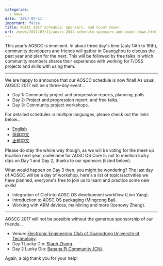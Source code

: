 ```yaml
---
categories:
  - news
date: '2017-07-11'
important: false
title: AOSCC 2017 Schedule, Sponsors, and Count Down!
url: /news/2017/07/11/aoscc-2017-schedule-sponsors-and-count-down.html
---
```



This year's AOSCC is imminent. In about three day's time (July 14th to 16th), community developers and friends will gather in Guangzhou to discuss the past year and plan for the next. This will be followed by free talks in which community members shares their experience with working for F/OSS projects and skills with using them.

--------

We are happy to announce that our AOSCC schedule is now final! As usual, AOSCC 2017 will be a three-day event...

- Day 1: Community project and progression reports, planning, polls.
- Day 2: Project and progression report, and free talks.
- Day 3: Community project workshops.

For detailed schedules in multiple languages, please check out the links below...

- [English](https://github.com/AOSC-Dev/aoscc/blob/master/2017/README.md#schedule)
- [简体中文](https://github.com/AOSC-Dev/aoscc/blob/master/2017/README_zhCN.md#日程)
- [正體中文](https://github.com/AOSC-Dev/aoscc/blob/master/2017/README_zhTW.md#日程)

Please do stay the whole way though, as we will be voting for the meet-up location next year, codename for AOSC OS Core 5; not to mention lucky dips on Day 1 and Day 2, thanks to our sponsors (listed below).

What would happen on Day 3 then, you might be wondering? The last day of AOSCC will be a day of workshop, here's a list of topics/activities we have planned, everyone's free to join us to learn and practice some new skills!

- Integration of Ciel into AOSC OS development workflow (Lion Yang).
- Introduction to AOSC OS packaging (Mingcong Bai).
- Working with ARM devices, mainlining and more (Icenowy Zheng).

--------

AOSCC 2017 will not be possible without the generous sponsorship of our friends...

- Venue: [Electronic Engineering Club of Guangdong University of Technology](http://www.gdut.edu.cn/).
- Day 1 Lucky Dip: [Staph Zhang](https://github.com/StephDC).
- Day 2 Lucky Dip: [Banana Pi Community (CN)](https://www.banana-pi.org.cn).

Again, a big thank you for your help!
